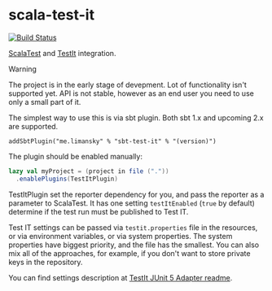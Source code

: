 # scala-test-it

[![Build Status](https://github.com/limansky/scala-test-it/actions/workflows/ci.yaml/badge.svg)](https://github.com/limansky/scala-test-it/actions/workflows/ci.yaml)

[ScalaTest][scalatest] and [TestIt][testit] integration.

> [!WARNING]
> The project is in the early stage of devepment.  Lot of functionality isn't supported yet.
> API is not stable, however as an end user you need to use only a small part of it.

The simplest way to use this is via sbt plugin.  Both sbt 1.x and upcoming 2.x are supported.

```
addSbtPlugin("me.limansky" % "sbt-test-it" % "(version)")
```

The plugin should be enabled manually:

```scala
lazy val myProject = (project in file ("."))
  .enablePlugins(TestItPlugin)
```

TestItPlugin set the reporter dependency for you, and pass the reporter as a parameter to ScalaTest.
It has one setting `testItEnabled` (`true` by default) determine if the test run must be published
to Test IT.

Test IT settings can be passed via `testit.properties` file in the resources, or via environment variables,
or via system properties.  The system properties have biggest priority, and the file has the smallest.
You can also mix all of the approaches, for example, if you don't want to store private keys in the repository.

You can find settings description at [TestIt JUnit 5 Adapter readme](https://github.com/testit-tms/adapters-java/tree/main/testit-adapter-junit5#configuration).


[scalatest]: https://www.scalatest.org/
[testit]: https://testit.software/
